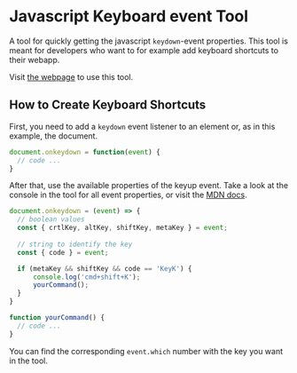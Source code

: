 # Javascript Keyboard event Tool

A tool for quickly getting the javascript `keydown`-event properties. This tool is meant for developers who want to for example add keyboard shortcuts to their webapp.

Visit [the webpage](https://wesselvanree.github.io/js-keydown-event/) to use this tool.

## How to Create Keyboard Shortcuts

First, you need to add a `keydown` event listener to an element or, as in this example, the document.

```js
document.onkeydown = function(event) {
  // code ...
}
```

After that, use the available properties of the keyup event. Take a look at the console in the tool for all event properties, or visit the [MDN docs](https://developer.mozilla.org/en-US/docs/Web/API/KeyboardEvent).

```js
document.onkeydown = (event) => {
  // boolean values
  const { crtlKey, altKey, shiftKey, metaKey } = event;
  
  // string to identify the key
  const { code } = event;

  if (metaKey && shiftKey && code == 'KeyK') {
      console.log('cmd+shift+K');
      yourCommand();
  }
}

function yourCommand() {
  // code ...
}
```

You can find the corresponding `event.which` number with the key you want in the tool.
